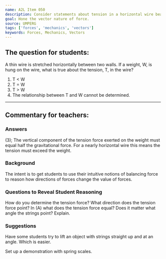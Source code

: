 ```yaml
---
name: A2L Item 050
description: Consider statements about tension in a horizontal wire bearing a weight.
goal: Hone the vector nature of force.
source: UMPERG
tags: ['forces', 'mechanics', 'vectors']
keywords: Forces, Mechanics, Vectors
---
```


## The question for students:

A thin wire is stretched horizontally between two walls. If a weight, W,
is hung on the wire, what is true about the tension, T, in the wire?

1. T < W
2. T = W
3. T > W
4. The relationship between T and W cannot be determined.


<hr/>

## Commentary for teachers:

### Answers

(3); The vertical component of the tension force exerted on the weight
must equal half the gravitational force.  For a nearly horizontal wire
this means the tension must exceed the weight.

### Background

The intent is to get students to use their intuitive notions of
balancing force to reason how directions of forces change the value of
forces.

### Questions to Reveal Student Reasoning

How do you determine the tension force?  What direction does the tension
force point?  In (A) what does the tension force equal?  Does it matter
what angle the strings point?  Explain.

### Suggestions

Have some students try to lift an object with strings straight up and at
an angle.  Which is easier.

Set up a demonstration with spring scales.
